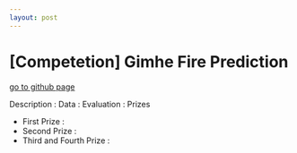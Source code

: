 ```yaml
---
layout: post
---
```


# [Competetion] Gimhe Fire Prediction 
[go to github page ](https://github.com/jaewoo-so/gimhae_fire_prediction)

Description : 
Data : 
Evaluation : 
Prizes 
- First Prize :
- Second Prize :
- Third and Fourth Prize :


